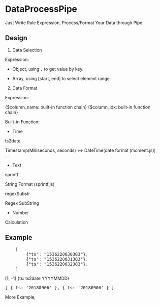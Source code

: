 # DataProcessPipe
Just Write Rule Expression, Process/Format Your Data through Pipe.

## Design

1. Data Selection

Expression:

* Object, using `.` to get value by key.

* Array, using [start, end] to select element range.

2. Data Format

Expression:

{$column_name: built-in function chain}
{$column_idx: built-in function chain}

Built-in Function:

* Time

ts2date

Timestamp(Milliseconds, seconds) <=> DateTime(date format (moment.js))
...

* Text

sprintf

String Format (sprintf.js)

regexSubstr

Regex SubString

* Number

Calculation

## Example

<pre>
    [
        {"ts": "1536220630383"},
        {"ts": "1536220631383"},
        {"ts": "1536220632383"},
    ]
</pre>

[1, -1] {ts: ts2date YYYYMMDD}

<pre>
[ { ts: '20180906' }, { ts: '20180906' } ]
</pre>


More Example, 


